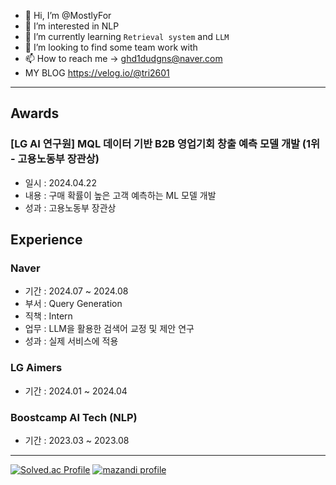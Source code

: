 - 👋 Hi, I’m @MostlyFor
- 👀 I’m interested in NLP
- 🌱 I’m currently learning `Retrieval system` and `LLM`
- 💞️ I’m looking to find some team work with
- 📫 How to reach me -> ghd1dudgns@naver.com
- MY BLOG
https://velog.io/@tri2601

<!---
MostlyFor/MostlyFor is a ✨ special ✨ repository because its `README.md` (this file) appears on your GitHub profile.
You can click the Preview link to take a look at your changes.
--->
---


## Awards
### [LG AI 연구원] MQL 데이터 기반 B2B 영업기회 창출 예측 모델 개발 (1위 - 고용노동부 장관상)
- 일시 : 2024.04.22
- 내용 : 구매 확률이 높은 고객 예측하는 ML 모델 개발
- 성과 : 고용노동부 장관상

## Experience
### Naver
- 기간 : 2024.07 ~ 2024.08
- 부서 : Query Generation
- 직책 : Intern
- 업무 : LLM을 활용한 검색어 교정 및 제안 연구
- 성과 : 실제 서비스에 적용

### LG Aimers
- 기간 : 2024.01 ~ 2024.04


### Boostcamp AI Tech (NLP)
- 기간 : 2023.03 ~ 2023.08



---

[![Solved.ac Profile](http://mazassumnida.wtf/api/v2/generate_badge?boj=tri2601)](https://solved.ac/tri2601/) [![mazandi profile](http://mazandi.herokuapp.com/api?handle=tri2601&theme=dark)](https://solved.ac/tri2601)
